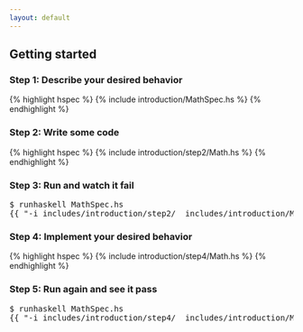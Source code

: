 ```yaml
---
layout: default
---
```


## Getting started

### Step 1: Describe your desired behavior
{% highlight hspec %}
{% include introduction/MathSpec.hs %}
{% endhighlight %}

### Step 2: Write some code
{% highlight hspec %}
{% include introduction/step2/Math.hs %}
{% endhighlight %}

### Step 3: Run and watch it fail
<pre>
$ <kbd>runhaskell MathSpec.hs</kbd>
<samp>{{ "-i_includes/introduction/step2/ _includes/introduction/MathSpec.hs --html --seed 921447365 --ignore-dot-hspec" | runhaskell }}</samp></pre>

### Step 4: Implement your desired behavior

{% highlight hspec %}
{% include introduction/step4/Math.hs %}
{% endhighlight %}

### Step 5: Run again and see it pass
<pre>
$ <kbd>runhaskell MathSpec.hs</kbd>
<samp>{{ "-i_includes/introduction/step4/ _includes/introduction/MathSpec.hs --html --seed 921447365 --ignore-dot-hspec" | runhaskell }}</samp></pre>
